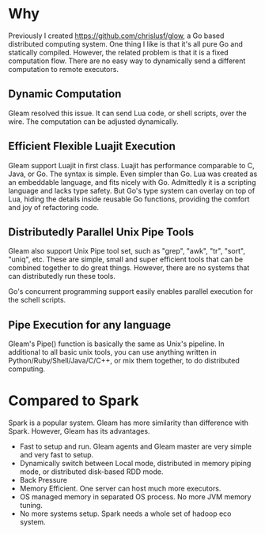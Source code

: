 # Why
Previously I created https://github.com/chrislusf/glow, a Go based distributed computing system. One thing I like is that it's all pure Go and statically compiled. However, the related problem is that it is a fixed computation flow. There are no easy way to dynamically send a different computation to remote executors.

## Dynamic Computation
Gleam resolved this issue. It can send Lua code, or shell scripts, over the wire. The computation can be adjusted dynamically.

## Efficient Flexible Luajit Execution
Gleam support Luajit in first class. Luajit has performance comparable to C, Java, or Go. The syntax is simple. Even simpler than Go. Lua was created as an embeddable language, and fits nicely with Go. Admittedly it is a scripting language and lacks type safety. But Go's type system can overlay on top of Lua, hiding the details inside reusable Go functions, providing the comfort and joy of refactoring code.

## Distributedly Parallel Unix Pipe Tools
Gleam also support Unix Pipe tool set, such as "grep", "awk", "tr", "sort", "uniq", etc. These are simple, small and super efficient tools that can be combined together to do great things. However, there are no systems that can distributedly run these tools.

Go's concurrent programming support easily enables parallel execution for the schell scripts.

## Pipe Execution for any language
Gleam's Pipe() function is basically the same as Unix's pipeline. In additional to all basic unix tools, you can use anything written in Python/Ruby/Shell/Java/C/C++, or mix them together, to do distributed computing.

# Compared to Spark
Spark is a popular system. Gleam has more similarity than difference with Spark. However, Gleam has its advantages.

* Fast to setup and run. Gleam agents and Gleam master are very simple and very fast to setup.
* Dynamically switch between Local mode, distributed in memory piping mode, or distributed disk-based RDD mode.
* Back Pressure
* Memory Efficient. One server can host much more executors.
* OS managed memory in separated OS process. No more JVM memory tuning.
* No more systems setup. Spark needs a whole set of hadoop eco system.
